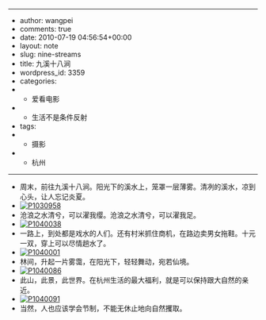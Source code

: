 - ---
- author: wangpei
- comments: true
- date: 2010-07-19 04:56:54+00:00
- layout: note
- slug: nine-streams
- title: 九溪十八涧
- wordpress_id: 3359
- categories:
- - 爱看电影
- - 生活不是条件反射
- tags:
- - 摄影
- - 杭州
- ---
- 周末，前往九溪十八涧。阳光下的溪水上，笼罩一层薄雾。清冽的溪水，凉到心头，让人忘记炎夏。
- [![P1030958](http://farm5.static.flickr.com/4119/4801663383_8dfb7d1999.jpg)](http://www.flickr.com/photos/lookoo/4801663383/)
- 沧浪之水清兮，可以濯我缨。沧浪之水清兮，可以濯我足。
- [![P1040038](http://farm5.static.flickr.com/4137/4802300562_15133ddd0b.jpg)](http://www.flickr.com/photos/lookoo/4802300562/)
- 一路上，到处都是戏水的人们。还有村米抓住商机，在路边卖男女拖鞋。十元一双，穿上可以尽情趟水了。
- [![P1040001](http://farm5.static.flickr.com/4095/4802297664_eb501fcaf4.jpg)](http://www.flickr.com/photos/lookoo/4802297664/)
- 林间，升起一片雾霭，在阳光下，轻轻舞动，宛若仙境。
- [![P1040086](http://farm5.static.flickr.com/4076/4802302574_d1b2a74f15.jpg)](http://www.flickr.com/photos/lookoo/4802302574/)
- 此山，此景，此世界。在杭州生活的最大福利，就是可以保持跟大自然的亲近。
- [![P1040091](http://farm5.static.flickr.com/4137/4801670759_c291622076.jpg)](http://www.flickr.com/photos/lookoo/4801670759/)
- 当然，人也应该学会节制，不能无休止地向自然攫取。
